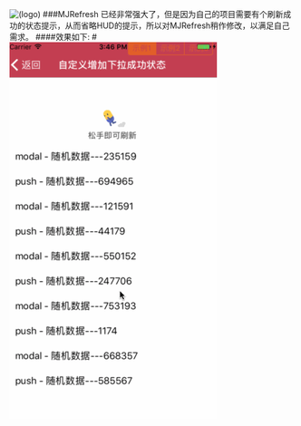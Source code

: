 ![(logo)](http://images.cnitblog.com/blog2015/497279/201505/051004492043385.png)
###MJRefresh 已经非常强大了，但是因为自己的项目需要有个刷新成功的状态提示，从而省略HUD的提示，所以对MJRefresh稍作修改，以满足自己需求。
####效果如下:
#![自定义增加下拉成功状态](https://github.com/ZJM6658/MJRefresh/blob/master/ShowGif/customRefresh.gif?raw=true)



